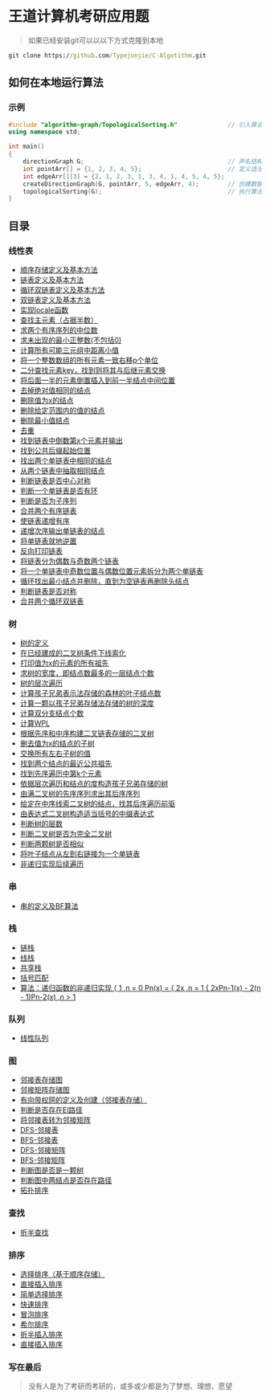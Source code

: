 # 王道计算机考研应用题

> 如果已经安装git可以以以下方式克隆到本地

```cmd
git clone https://github.com/Typejunjie/C-Algotithm.git
```

## 如何在本地运行算法

### 示例

```cpp
#include "algorithm-graph/TopologicalSorting.h"              // 引入算法所在头文件
using namespace std;

int main()
{
    directionGraph G;                                        // 声名结构体
    int pointArr[] = {1, 2, 3, 4, 5};                        // 定义适当传参
    int edgeArr[][3] = {2, 1, 2, 3, 1, 3, 4, 1, 4, 5, 4, 5};
    createDirectionGraph(G, pointArr, 5, edgeArr, 4);        // 创建数据结构
    topologicalSorting(G);                                   // 执行算法
}
```

## 目录

### 线性表

- [顺序存储定义及基本方法](https://github.com/Typejunjie/C-Algorithm/blob/main/linearList/linearList.h)
- [链表定义及基本方法](https://github.com/Typejunjie/C-Algorithm/blob/main/linearList/linkList.h)
- [循环双链表定义及基本方法](https://github.com/Typejunjie/C-Algorithm/blob/main/linearList/dualCircleList.h)
- [双链表定义及基本方法](https://github.com/Typejunjie/C-Algorithm/blob/main/linearList/algorithm-special/dualLinkListAndFreq.h)
- [实现locale函数](https://github.com/Typejunjie/C-Algotithm/blob/main/linearList/algorithm-special/dualLinkListAndFreq.h)
- [查找主元素（占据半数）](https://github.com/Typejunjie/C-Algorithm/blob/main/linearList/algorithm-Linear/findMainNum.h)
- [求两个有序序列的中位数](https://github.com/Typejunjie/C-Algorithm/blob/main/linearList/algorithm-Linear/findMidNum.h)
- [求未出现的最小正整数(不包括0)](https://github.com/Typejunjie/C-Algorithm/blob/main/linearList/algorithm-Linear/findMinNum.h)
- [计算所有可能三元组中距离小值](https://github.com/Typejunjie/C-Algorithm/blob/main/linearList/algorithm-Linear/mergeList.h)
- [将一个整数数组的所有元素一致右移p个单位](https://github.com/Typejunjie/C-Algorithm/blob/main/linearList/algorithm-Linear/moveElement.h)
- [二分查找元素key，找到则将其与后继元素交换](https://github.com/Typejunjie/C-Algorithm/blob/main/linearList/algorithm-Linear/searchOper.h)
- [将后面一半的元素倒置插入到前一半结点中间位置](https://github.com/Typejunjie/C-Algorithm/blob/main/linearList/algorithm-Link/buildMixList.h)
- [去掉绝对值相同的结点](https://github.com/Typejunjie/C-Algorithm/blob/main/linearList/algorithm-Link/deleteAbsSim.h)
- [删除值为x的结点](https://github.com/Typejunjie/C-Algorithem/blob/main/linearList/algorithm-Link/deleteEle.h)
- [删除给定范围内的值的结点](https://github.com/Typejunjie/C-Algorithem/blob/main/linearList/algorithm-Link/deleteInSpenNum.h)
- [删除最小值结点](https://github.com/Typejunjie/C-Algorithm/blob/main/linearList/algorithm-Link/deleteMinNum.h)
- [去重](https://github.com/Typejunjie/C-Algorithm/blob/main/linearList/algorithm-Link/deleteSim.h)
- [找到链表中倒数第x个元素并输出](https://github.com/Typejunjie/C-Algotithm/blob/main/linearList/algorithm-Link/findCountBackwordX.h)
- [找到公共后缀起始位置](https://github.com/Typejunjie/C-Algorithm/blob/main/linearList/algorithm-Link/findPublicSuffix.h)
- [找出两个单链表中相同的结点](https://github.com/Typejunjie/C-Algotithm/blob/main/linearList/algorithm-Link/findSimNode.h)
- [从两个链表中抽取相同结点](https://github.com/Typejunjie/C-Algorithm/blob/main/linearList/algorithm-Link/findSimNodeFromOrder.h)
- [判断链表是否中心对称](https://github.com/Typejunjie/C-Algorithm/blob/main/linearList/algorithm-Link/judgeCenterSymmetry.h)
- [判断一个单链表是否有环](https://github.com/Typejunjie/C-Algorithm/blob/main/linearList/algorithm-Link/jadgeCircle.h)
- [判断是否为子序列](https://github.com/Typejunjie/C-Algorithm/blob/main/linearList/algorithm-Link/jadgeSubsequence.h)
- [合并两个有序链表](https://github.com/Typejunjie/C-Algorithm/blob/main/linearList/algorithm-Link/mergeListInReverse.h)
- [使链表递增有序](https://github.com/Typejunjie/C-Algorithm/blob/main/linearList/algorithm-Link/orderlyList.h)
- [递增次序输出单链表的结点](https://github.com/Typejunjie/C-Algorithm/blob/main/linearList/algorithm-Link/outputInOrder.h)
- [将单链表就地逆置](https://github.com/Typejunjie/C-Algorithm/blob/main/linearList/algorithm-Link/reverseList.h)
- [反向打印链表](https://github.com/Typejunjie/C-Algorithm/blob/main/linearList/algorithm-Link/reverseLog.h)
- [将链表分为偶数与奇数两个链表](https://github.com/Typejunjie/C-Algorithm/blob/main/linearList/algorithm-Link/splitList.h)
- [将一个单链表中奇数位置与偶数位置元素拆分为两个单链表](https://github.com/Typejunjie/C-Algorithm/blob/main/linearList/algorithm-Link/splitListInharf.h)
- [循环找出最小结点并删除，直到为空链表再删除头结点](https://github.com/Typejunjie/C-Algorithm/blob/main/linearList/algorithm-circleList/findMinNodeAndDele.h)
- [判断链表是否对称](https://github.com/Typejunjie/C-Algorithm/blob/main/linearList/algorithm-circleList/jadgeSymmetry.h)
- [合并两个循环双链表](https://github.com/Typejunjie/C-Algorithm/blob/main/linearList/algorithm-circleList/mergeCircleList.h)

### 树

- [树的定义](https://github.com/Typejunjie/C-Algorithm/blob/main/tree/interfere.h)
- [在已经建成的二叉树条件下线索化](https://github.com/Typejunjie/C-Algorithm/blob/main/tree/createClueTree.h)
- [打印值为x的元素的所有祖先](https://github.com/Typejunjie/C-Algorithm/blob/main/tree/algorithm-Tree/LogXancestors.h)
- [求树的宽度，即结点数最多的一层结点个数](https://github.com/Typejunjie/C-Algorithm/blob/main/tree/algorithm-Tree/TreeWith.h)
- [树的层次遍历](https://github.com/Typejunjie/C-Algorithm/blob/main/tree/algorithm-Tree/arrangementLog.h)
- [计算孩子兄弟表示法存储的森林的叶子结点数](https://github.com/Typejunjie/C-Algorithm/blob/main/tree/algorithm-Tree/countForestLeaf.h)
- [计算一颗以孩子兄弟存储法存储的树的深度](https://github.com/Typejunjie/C-Algorithm/blob/main/tree/algorithm-Tree/countTreeDepth.h)
- [计算双分支结点个数](https://github.com/Typejunjie/C-Algorithm/blob/main/tree/algorithm-Tree/countTwoBranch.h)
- [计算WPL](https://github.com/Typejunjie/C-Algorithm/blob/main/tree/algorithm-Tree/countWPL.h)
- [根据先序和中序构建二叉链表存储的二叉树](https://github.com/Typejunjie/C-Algorithm/blob/main/tree/algorithm-Tree/createTreeINPre.h)
- [删去值为x的结点的子树](https://github.com/Typejunjie/C-Algorithm/blob/main/tree/algorithm-Tree/deleteXTreeSson.h)
- [交换所有左右子树的值](https://github.com/Typejunjie/C-Algorithm/blob/main/tree/algorithm-Tree/exchangeLRnode.h)
- [找到两个结点的最近公共祖先](https://github.com/Typejunjie/C-Algorithm/blob/main/tree/algorithm-Tree/findAncestors.h)
- [找到先序遍历中第k个元素](https://github.com/Typejunjie/C-Algorithm/blob/main/tree/algorithm-Tree/findXpointInPre.h)
- [依据层次遍历和结点的度构造孩子兄弟存储的树](https://github.com/Typejunjie/C-Algorithm/blob/main/tree/algorithm-Tree/fromArrangeAndDegreeToTree.h)
- [由满二叉树的先序序列求出其后序序列](https://github.com/Typejunjie/C-Algorithm/blob/main/tree/algorithm-Tree/fullTreePreToPost.h)
- [给定在中序线索二叉树的结点，找其后序遍历前驱](https://github.com/Typejunjie/C-Algorithm/blob/main/tree/algorithm-Tree/inClueTreeXInPostPrior.h)
- [由表达式二叉树构造适当括号的中缀表达式](https://github.com/Typejunjie/C-Algorithm/blob/main/tree/algorithm-Tree/inLogMinSuffic.h)
- [判断树的层数](https://github.com/Typejunjie/C-Algorithm/blob/main/tree/algorithm-Tree/jadgeDepth.h)
- [判断二叉树是否为完全二叉树](https://github.com/Typejunjie/C-Algorithm/blob/main/tree/algorithm-Tree/jadgeTreeComplete.h)
- [判断两颗树是否相似](https://github.com/Typejunjie/C-Algorithm/blob/main/tree/algorithm-Tree/jadgeTreeSimilar.h)
- [将叶子结点从左到右链接为一个单链表](https://github.com/Typejunjie/C-Algorithm/blob/main/tree/algorithm-Tree/linkLeaf.h)
- [非递归实现后续遍历](https://github.com/Typejunjie/C-Algorithm/blob/main/tree/algorithm-Tree/postLogTreeInNoRecursion.h)

### 串

- [串的定义及BF算法](https://github.com/Typejunjie/C-Algorithm/blob/main/String/string.h)

### 栈

- [链栈](https://github.com/Typejunjie/C-Algorithm/blob/main/Stack/linkStack.h)
- [线栈](https://github.com/Typejunjie/C-Algorithm/blob/main/Stack/linearStack.h)
- [共享栈](https://github.com/Typejunjie/C-Algorithm/blob/main/Stack/shareStack.h)
- [括号匹配](https://github.com/Typejunjie/C-Algorithm/blob/main/Stack/algorithm-linearStack/judgeMatching.h)
- [算法：递归函数的非递归实现
        { 1  ,n = 0
Pn(x) = { 2x ,n = 1
        { 2xPn-1(x) - 2(n - 1)Pn-2(x) ,n > 1](https://github.com/Typejunjie/C-Algorithm/blob/main/Stack/algorithm-linearStack/recursiveFun.h)

### 队列

- [线性队列](https://github.com/Typejunjie/C-Algorithm/blob/main/Queue/linearQueue.h)

### 图

- [邻接表存储图](https://github.com/Typejunjie/C-Algorithm/blob/main/Graph/graph-linklist.h)
- [邻接矩阵存储图](https://github.com/Typejunjie/C-Algorithm/blob/main/Graph/graph-matrix.h)
- [有向带权网的定义及创建（邻接表存储）](https://github.com/Typejunjie/C-Algorithm/blob/main/Graph/graph-direction-weightedEdge.h)
- [判断是否存在El路径](https://github.com/Typejunjie/C-Algorithm/blob/main/Graph/algorithm-graph/jadgeElRoute.h)
- [将邻接表转为邻接矩阵](https://github.com/Typejunjie/C-Algorithm/blob/main/Graph/algorithm-graph/transGFromLinkToMatrix.h)
- [DFS-邻接表](https://github.com/Typejunjie/C-Algorithm/blob/main/Graph/graph-linklist.h)
- [BFS-邻接表](https://github.com/Typejunjie/C-Algorithm/blob/main/Graph/graph-linklist.h)
- [DFS-邻接矩阵](https://github.com/Typejunjie/C-Algorithm/blob/main/Graph/graph-matrix.h)
- [BFS-邻接矩阵](https://github.com/Typejunjie/C-Algorithm/blob/main/Graph/graph-matrix.h)
- [判断图是否是一颗树](https://github.com/Typejunjie/C-Algorithm/blob/main/Graph/algorithm-graph/judgeTree.h)
- [判断图中两结点是否存在路径](https://github.com/Typejunjie/C-Algorithm/blob/main/Graph/algorithm-graph/judgementPath.h)
- [拓扑排序](https://github.com/Typejunjie/C-Algorithm/blob/main/Graph/algorithm-graph/TopologicalSorting.h)

### 查找

- [折半查找](https://github.com/Typejunjie/C-Algotithm/blob/main/linearList/algorithm-linear/Half-foldlookup.h)

### 排序

- [选择排序（基于顺序存储）](https://github.com/Typejunjie/C-Algorithm/blob/main/linearList/algorithm-insertOrder/insterOrder.h)
- [直接插入排序](https://github.com/Typejunjie/C-Algorithm/blob/main/linearList/algorithm-insertOrder/insterOrder.h)
- [简单选择排序](https://github.com/Typejunjie/C-Algorithm/blob/main/sort/operate.h)
- [快速排序](https://github.com/Typejunjie/C-Algorithm/blob/main/sort/operate.h)
- [冒泡排序](https://github.com/Typejunjie/C-Algorithm/blob/main/sort/operate.h)
- [希尔排序](https://github.com/Typejunjie/C-Algorithm/blob/main/sort/operate.h)
- [折半插入排序](https://github.com/Typejunjie/C-Algorithm/blob/main/sort/operate.h)
- [直接插入排序](https://github.com/Typejunjie/C-Algorithm/blob/main/sort/operate.h)

### 写在最后

>没有人是为了考研而考研的，或多或少都是为了梦想、理想、愿望
